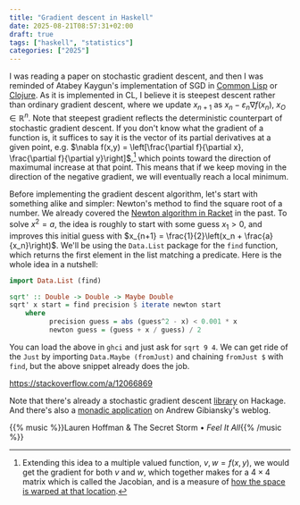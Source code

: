 ```yaml
---
title: "Gradient descent in Haskell"
date: 2025-08-21T08:57:31+02:00
draft: true
tags: ["haskell", "statistics"]
categories: ["2025"]
---
```


I was reading a paper on stochastic gradient descent, and then I was reminded of Atabey Kaygun's implementation of SGD in [Common Lisp](https://kaygun.tumblr.com/post/55714055393/a-gradient-descent-implementation-in-lisp) or [Clojure](https://kaygun.tumblr.com/post/161636640449/a-stochastic-gradient-descent-implementation-in). As it is implemented in CL, I believe it is steepest descent rather than ordinary gradient descent, where we update $x_{n+1}$ as $x_n - \varepsilon_n\nabla f(x_n)$, $x_O\in\mathbb{R}^n$. Note that steepest gradient reflects the deterministic counterpart of stochastic gradient descent. If you don't know what the gradient of a function is, it suffices to say it is the vector of its partial derivatives at a given point, e.g. $\nabla f(x,y) = \left[\frac{\partial f}{\partial x}, \frac{\partial f}{\partial y}\right]$,[^1] which points toward the direction of maximumal increase at that point. This means that if we keep moving in the direction of the negative gradient, we will eventually reach a local minimum.

Before implementing the gradient descent algorithm, let's start with something alike and simpler: Newton's method to find the square root of a number. We already covered the [Newton algorithm in Racket](/post/newton-raphson-racket) in the past. To solve $x^2 = a$, the idea is roughly to start with some guess $x_1 > 0$, and improves this initial guess with $x_{n+1} = \frac{1}{2}\left(x_n + \frac{a}{x_n}\right)$. We'll be using the `Data.List` package for the `find` function, which returns the first element in the list matching a predicate. Here is the whole idea in a nutshell:

```haskell
import Data.List (find)

sqrt' :: Double -> Double -> Maybe Double
sqrt' x start = find precision $ iterate newton start
    where
          precision guess = abs (guess^2 - x) < 0.001 * x
          newton guess = (guess + x / guess) / 2
```

You can load the above in `ghci` and just ask for `sqrt 9 4`. We can get ride of the `Just` by importing `Data.Maybe (fromJust)` and chaining `fromJust $` with `find`, but the above snippet already does the job.

https://stackoverflow.com/a/12066869

Note that there's already a stochastic gradient descent [library](https://hackage.haskell.org/package/sgd) on Hackage. And there's also a [monadic application](https://andrew.gibiansky.com/blog/machine-learning/gradient-descent/) on Andrew Gibiansky's weblog.

{{% music %}}Lauren Hoffman & The Secret Storm • _Feel It All_{{% /music %}}

[^1]: Extending this idea to a multiple valued function, $v, w = f(x, y)$, we would get the gradient for both $v$ and $w$, which together makes for a $4\times 4$ matrix which is called the Jacobian, and is a measure of [how the space is warped at that location](https://blog.demofox.org/2025/08/16/derivatives-gradients-jacobians-and-hessians-oh-my/).
